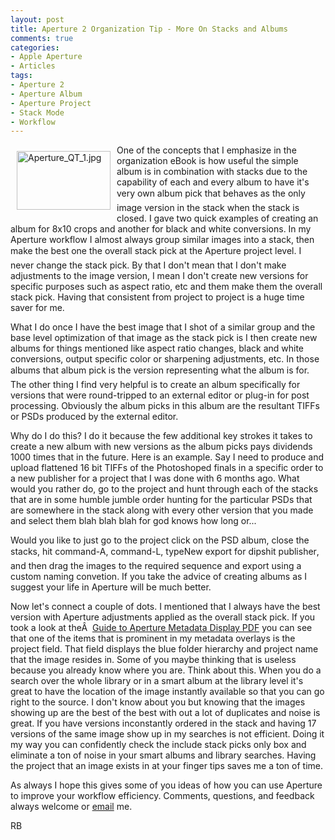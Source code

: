 ```yaml
---
layout: post
title: Aperture 2 Organization Tip - More On Stacks and Albums
comments: true
categories:
- Apple Aperture
- Articles
tags:
- Aperture 2
- Aperture Album
- Aperture Project
- Stack Mode
- Workflow
---
```

<a href="/wp-content/uploads/FromIweb/Aperture_QT_1.jpg"><img title="Aperture_QT_1.jpg" src="/wp-content/uploads/FromIweb/.thumbs/.Aperture_QT_1.jpg" border="0" alt="Aperture_QT_1.jpg" hspace="10" vspace="10" width="150" height="94" align="left" /></a>One of the concepts that I emphasize in the organization eBook is how useful the simple album is in combination with stacks due to the capability of each and every album to have it's very own album pick that behaves as the only image version in the stack when the stack is closed. I gave two quick examples of creating an album for 8x10 crops and another for black and white conversions. In my Aperture workflow I almost always group similar images into a stack, then make the best one the overall stack pick at the Aperture project level. I never change the stack pick. By that I don't mean that I don't make adjustments to the image version, I mean I don't create new versions for specific purposes such as aspect ratio, etc and them make them the overall stack pick. Having that consistent from project to project is a huge time saver for me.
<!--more-->
What I do once I have the best image that I shot of a similar group and the base level optimization of that image as the stack pick is I then create new albums for things mentioned like aspect ratio changes, black and white conversions, output specific color or sharpening adjustments, etc. In those albums that album pick is the version representing what the album is for. The other thing I find very helpful is to create an album specifically for versions that were round-tripped to an external editor or plug-in for post processing. Obviously the album picks in this album are the resultant TIFFs or PSDs produced by the external editor.

Why do I do this? I do it because the few additional key strokes it takes to create a new album with new versions as the album picks pays dividends 1000 times that in the future.  Here is an example. Say I need to produce and upload flattened 16 bit TIFFs of the Photoshoped finals in a specific order to a new publisher for a project that I was done with 6 months ago. What would you rather do, go to the project and hunt through each of the stacks that are in some humble jumble order hunting for the particular PSDs that are somewhere in the stack along with every other version that you made and select them blah blah blah for god knows how long or...

Would you like to just go to the project click on the PSD album, close the stacks, hit command-A, command-L, typeNew export for dipshit publisher, and then drag the images to the required sequence and export using a custom naming convetion. If you take the advice of creating albums as I suggest your life in Aperture will be much better.

Now let's connect a couple of dots. I mentioned that I always have the best version with Aperture adjustments applied as the overall stack pick. If you took a look at theÂ  <a href="http://photo.rwboyer.com/wp-content/uploads/2008/09/aperturemetadata.pdf">Guide to Aperture Metadata Display PDF</a> you can see that one of the items that is prominent in my metadata overlays is the project field. That field displays the blue folder hierarchy and project name that the image resides in. Some of you maybe thinking that is useless because you already know where you are. Think about this. When you do a search over the whole library or in a smart album at the library level it's great to have the location of the image instantly available so that you can go right to the source. I don't know about you but knowing that the images showing up are the best of the best with out a lot of duplicates and noise is great. If you have versions inconstantly ordered in the stack and having 17 versions of the same image show up in my searches is not efficient. Doing it my way you can confidently check the include stack picks only box and eliminate a ton of noise in your smart albums and library searches. Having the project that an image exists in at your finger tips saves me a ton of time.

As always I hope this gives some of you ideas of how you can use Aperture to improve your workflow efficiency. Comments, questions, and feedback always welcome or <a href="Entries/2008/9/16_Aperture_2_Organization_Tip_-_More_On_Stacks_and_Albums_files/mailto%253Arwboyer%2540mac.com%253Fsubject%253DBlog">email</a> me.

RB